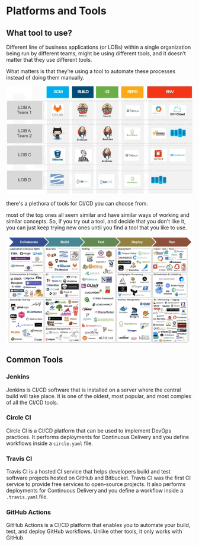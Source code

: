 # Platforms and Tools

## What tool to use?
Different line of business applications (or LOBs) within a single organization being run by different teams, might be using different tools, and it doesn’t matter that they use different tools.

What matters is that they’re using a tool to automate these processes instead of doing them manually.

![](/img/lob.png)

there's a plethora of tools for CI/CD you can choose from.

most of the top ones all seem similar and have similar ways of working and similar concepts. So, if you try out a tool, and decide that you don't like it, you can just keep trying new ones until you find a tool that you like to use.

![](/img/all-tools.png)

## Common Tools

### Jenkins
Jenkins is CI/CD software that is installed on a server where the central build will take place. It is one of the oldest, most popular, and most complex of all the CI/CD tools. 

### Circle CI
Circle CI is a CI/CD platform that can be used to implement DevOps practices. It performs deployments for Continuous Delivery and you define workflows inside a `circle.yaml` file.

### Travis CI
Travis CI is a hosted CI service that helps developers build and test software projects hosted on GitHub and Bitbucket. Travis CI was the first CI service to provide free services to open-source projects. It also performs deployments for Continuous Delivery and you define a workflow inside a `.travis.yaml` file.

### GitHub Actions
GitHub Actions is a CI/CD platform that enables you to automate your build, test, and deploy GitHub workflows. Unlike other tools, it only works with GitHub. 